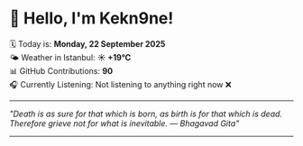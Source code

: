 # 👋 Hello, I'm Kekn9ne!

🗓️ Today is: **Monday, 22 September 2025**  
🌤️ Weather in Istanbul: **☀️   +19°C**  
📊 GitHub Contributions: **90**  
🎧 Currently Listening: Not listening to anything right now ❌

---

_"Death is as sure for that which is born, as birth is for that which is dead. Therefore grieve not for what is inevitable. — *Bhagavad Gita*"_

---
